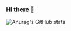 ### Hi there 👋

![Anurag's GitHub stats](https://github-readme-stats.vercel.app/api?username=ID&show_icons=true&theme=radical)
